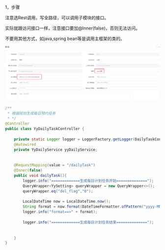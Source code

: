 1，步骤

注意选Rest调用，写全路径，可以调用子模块的接口。

实际就跟访问接口一样，注意接口要加@Inner(false)，否则无法访问。

不要用其他方式，如java,spring bean等是调用主框架的类的。

![1677632181843](${note-images}/1677632181843.png)

```java
/**
 * 根据规则生成每日预约任务
 * */
@Controller
public class YyDailyTaskController {

    private static Logger logger = LoggerFactory.getLogger(DailyTaskController.class);
    @Autowired
    private YyDailyService yyDailyService;


    @RequestMapping(value = "/dailyTask")
    @Inner(false)
    public void dailyTask(){
        logger.info("=============生成每日计划任务开始==============");
        QueryWrapper<YySetting> queryWrapper = new QueryWrapper<>();
        queryWrapper.eq("del_flag","0");

        LocalDateTime now = LocalDateTime.now();
        String format = now.format(DateTimeFormatter.ofPattern("yyyy-MM-dd"));
        logger.info("format==>" + format);

        logger.info("=============生成每日计划任务结束==============");


    }
}
```

